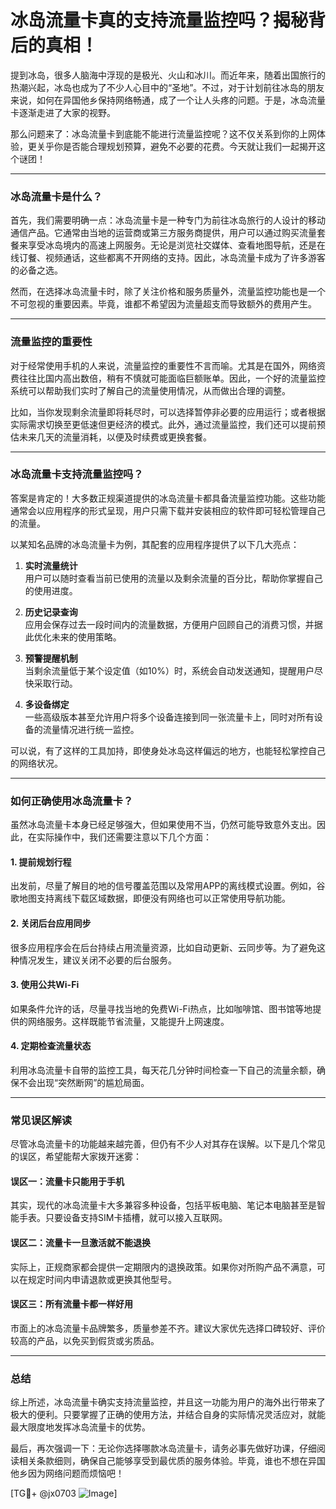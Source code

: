 # 冰岛流量卡真的支持流量监控吗？揭秘背后的真相！

提到冰岛，很多人脑海中浮现的是极光、火山和冰川。而近年来，随着出国旅行的热潮兴起，冰岛也成为了不少人心目中的“圣地”。不过，对于计划前往冰岛的朋友来说，如何在异国他乡保持网络畅通，成了一个让人头疼的问题。于是，冰岛流量卡逐渐走进了大家的视野。

那么问题来了：冰岛流量卡到底能不能进行流量监控呢？这不仅关系到你的上网体验，更关乎你是否能合理规划预算，避免不必要的花费。今天就让我们一起揭开这个谜团！

---

### 冰岛流量卡是什么？

首先，我们需要明确一点：冰岛流量卡是一种专门为前往冰岛旅行的人设计的移动通信产品。它通常由当地的运营商或第三方服务商提供，用户可以通过购买流量套餐来享受冰岛境内的高速上网服务。无论是浏览社交媒体、查看地图导航，还是在线订餐、视频通话，这些都离不开网络的支持。因此，冰岛流量卡成为了许多游客的必备之选。

然而，在选择冰岛流量卡时，除了关注价格和服务质量外，流量监控功能也是一个不可忽视的重要因素。毕竟，谁都不希望因为流量超支而导致额外的费用产生。

---

### 流量监控的重要性

对于经常使用手机的人来说，流量监控的重要性不言而喻。尤其是在国外，网络资费往往比国内高出数倍，稍有不慎就可能面临巨额账单。因此，一个好的流量监控系统可以帮助我们实时了解自己的流量使用情况，从而做出合理的调整。

比如，当你发现剩余流量即将耗尽时，可以选择暂停非必要的应用运行；或者根据实际需求切换至更低速但更经济的模式。此外，通过流量监控，我们还可以提前预估未来几天的流量消耗，以便及时续费或更换套餐。

---

### 冰岛流量卡支持流量监控吗？

答案是肯定的！大多数正规渠道提供的冰岛流量卡都具备流量监控功能。这些功能通常会以应用程序的形式呈现，用户只需下载并安装相应的软件即可轻松管理自己的流量。

以某知名品牌的冰岛流量卡为例，其配套的应用程序提供了以下几大亮点：

1. **实时流量统计**  
   用户可以随时查看当前已使用的流量以及剩余流量的百分比，帮助你掌握自己的使用进度。
   
2. **历史记录查询**  
   应用会保存过去一段时间内的流量数据，方便用户回顾自己的消费习惯，并据此优化未来的使用策略。

3. **预警提醒机制**  
   当剩余流量低于某个设定值（如10%）时，系统会自动发送通知，提醒用户尽快采取行动。

4. **多设备绑定**  
   一些高级版本甚至允许用户将多个设备连接到同一张流量卡上，同时对所有设备的流量情况进行统一监控。

可以说，有了这样的工具加持，即使身处冰岛这样偏远的地方，也能轻松掌控自己的网络状况。

---

### 如何正确使用冰岛流量卡？

虽然冰岛流量卡本身已经足够强大，但如果使用不当，仍然可能导致意外支出。因此，在实际操作中，我们还需要注意以下几个方面：

#### 1. 提前规划行程
出发前，尽量了解目的地的信号覆盖范围以及常用APP的离线模式设置。例如，谷歌地图支持离线下载区域数据，即便没有网络也可以正常使用导航功能。

#### 2. 关闭后台应用同步
很多应用程序会在后台持续占用流量资源，比如自动更新、云同步等。为了避免这种情况发生，建议关闭不必要的后台服务。

#### 3. 使用公共Wi-Fi
如果条件允许的话，尽量寻找当地的免费Wi-Fi热点，比如咖啡馆、图书馆等地提供的网络服务。这样既能节省流量，又能提升上网速度。

#### 4. 定期检查流量状态
利用冰岛流量卡自带的监控工具，每天花几分钟时间检查一下自己的流量余额，确保不会出现“突然断网”的尴尬局面。

---

### 常见误区解读

尽管冰岛流量卡的功能越来越完善，但仍有不少人对其存在误解。以下是几个常见的误区，希望能帮大家拨开迷雾：

#### 误区一：流量卡只能用于手机
其实，现代的冰岛流量卡大多兼容多种设备，包括平板电脑、笔记本电脑甚至是智能手表。只要设备支持SIM卡插槽，就可以接入互联网。

#### 误区二：流量卡一旦激活就不能退换
实际上，正规商家都会提供一定期限内的退换政策。如果你对所购产品不满意，可以在规定时间内申请退款或更换其他型号。

#### 误区三：所有流量卡都一样好用
市面上的冰岛流量卡品牌繁多，质量参差不齐。建议大家优先选择口碑较好、评价较高的产品，以免买到假货或劣质品。

---

### 总结

综上所述，冰岛流量卡确实支持流量监控，并且这一功能为用户的海外出行带来了极大的便利。只要掌握了正确的使用方法，并结合自身的实际情况灵活应对，就能最大限度地发挥冰岛流量卡的优势。

最后，再次强调一下：无论你选择哪款冰岛流量卡，请务必事先做好功课，仔细阅读相关条款细则，确保自己能够享受到最优质的服务体验。毕竟，谁也不想在异国他乡因为网络问题而烦恼吧！

[TG💪+ @jx0703 ![Image](https://github.com/user-attachments/assets/dbca1d08-cadb-493c-b0ec-ad6f7a83f270)]